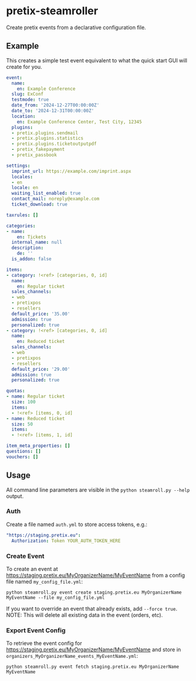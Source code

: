 # pretix-steamroller

Create pretix events from a declarative configuration file.


## Example

This creates a simple test event equivalent to what the quick start GUI will create for you.

```yaml
event:
  name:
    en: Example Conference
  slug: ExConf
  testmode: true
  date_from: '2024-12-27T00:00:00Z'
  date_to: '2024-12-31T00:00:00Z'
  location:
    en: Example Conference Center, Test City, 12345
  plugins:
  - pretix.plugins.sendmail
  - pretix.plugins.statistics
  - pretix.plugins.ticketoutputpdf
  - pretix_fakepayment
  - pretix_passbook

settings:
  imprint_url: https://example.com/imprint.aspx
  locales:
  - en
  locale: en
  waiting_list_enabled: true
  contact_mail: noreply@example.com
  ticket_download: true

taxrules: []

categories:
- name:
    en: Tickets
  internal_name: null
  description:
    de: ''
  is_addon: false

items:
- category: !<ref> [categories, 0, id]
  name:
    en: Regular ticket
  sales_channels:
  - web
  - pretixpos
  - resellers
  default_price: '35.00'
  admission: true
  personalized: true
- category: !<ref> [categories, 0, id]
  name:
    en: Reduced ticket
  sales_channels:
  - web
  - pretixpos
  - resellers
  default_price: '29.00'
  admission: true
  personalized: true

quotas:
- name: Regular ticket
  size: 100
  items:
  - !<ref> [items, 0, id]
- name: Reduced ticket
  size: 50
  items:
  - !<ref> [items, 1, id]

item_meta_properties: []
questions: []
vouchers: []
```


## Usage
All command line parameters are visible in the `python steamroll.py --help` output.

### Auth

Create a file named `auth.yml` to store access tokens, e.g.:

```yaml
"https://staging.pretix.eu":
  Authorization: Token YOUR_AUTH_TOKEN_HERE

```

### Create Event

To create an event at https://staging.pretix.eu/MyOrganizerName/MyEventName from a config file named `my_config_file.yml`:

```shell
python steamroll.py event create staging.pretix.eu MyOrganizerName MyEventName --file my_config_file.yml
```

If you want to override an event that already exists, add `--force true`. 
NOTE: This will delete all existing data in the event (orders, etc).


### Export Event Config

To retrieve the event config for https://staging.pretix.eu/MyOrganizerName/MyEventName and store in 
`organizers_MyOrganizerName_events_MyEventName.yml`:

```shell
python steamroll.py event fetch staging.pretix.eu MyOrganizerName MyEventName
```



